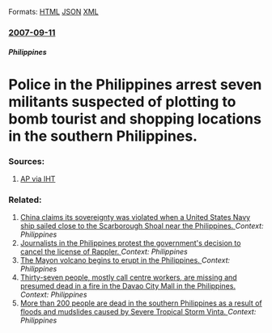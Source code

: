 
Formats: [HTML](/news/2007/09/11/police-in-the-philippines-arrest-seven-militants-suspected-of-plotting-to-bomb-tourist-and-shopping-locations-in-the-southern-philippines.html)  [JSON](/news/2007/09/11/police-in-the-philippines-arrest-seven-militants-suspected-of-plotting-to-bomb-tourist-and-shopping-locations-in-the-southern-philippines.json)  [XML](/news/2007/09/11/police-in-the-philippines-arrest-seven-militants-suspected-of-plotting-to-bomb-tourist-and-shopping-locations-in-the-southern-philippines.xml)  

### [2007-09-11](/news/2007/09/11/index.md)

##### Philippines
#  Police in the Philippines arrest seven militants suspected of plotting to bomb tourist and shopping locations in the southern Philippines. 




### Sources:

1. [AP via IHT](http://www.iht.com/articles/ap/2007/09/11/asia/AS-GEN-Philippines-Terror-Arrests.php)

### Related:

1. [China claims its sovereignty was violated when a United States Navy ship sailed close to the Scarborough Shoal near the Philippines. ](/news/2018/01/20/china-claims-its-sovereignty-was-violated-when-a-united-states-navy-ship-sailed-close-to-the-scarborough-shoal-near-the-philippines.md) _Context: Philippines_
2. [Journalists in the Philippines protest the government's decision to cancel the license of Rappler. ](/news/2018/01/19/journalists-in-the-philippines-protest-the-government-s-decision-to-cancel-the-license-of-rappler.md) _Context: Philippines_
3. [The Mayon volcano begins to erupt in the Philippines. ](/news/2018/01/15/the-mayon-volcano-begins-to-erupt-in-the-philippines.md) _Context: Philippines_
4. [Thirty-seven people, mostly call centre workers, are missing and presumed dead in a fire in the Davao City Mall in the Philippines. ](/news/2017/12/23/thirty-seven-people-mostly-call-centre-workers-are-missing-and-presumed-dead-in-a-fire-in-the-davao-city-mall-in-the-philippines.md) _Context: Philippines_
5. [More than 200 people are dead in the southern Philippines as a result of floods and mudslides caused by Severe Tropical Storm Vinta. ](/news/2017/12/23/more-than-200-people-are-dead-in-the-southern-philippines-as-a-result-of-floods-and-mudslides-caused-by-severe-tropical-storm-vinta.md) _Context: Philippines_
